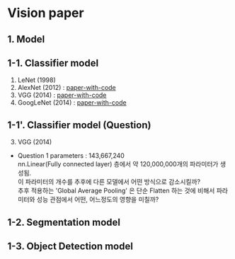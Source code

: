# Vision paper

## 1. Model
## 1-1. Classifier model

1. LeNet (1998)
2. AlexNet (2012) : [paper-with-code](https://paperswithcode.com/method/alexnet)
3. VGG (2014) : [paper-with-code](https://paperswithcode.com/method/vgg)
4. GoogLeNet (2014) : [paper-with-code](https://paperswithcode.com/method/googlenet)

## 1-1'. Classifier model (Question)
3. VGG (2014)  
  * Question 1
    parameters : 143,667,240  
    nn.Linear(Fully connected layer) 층에서 약 120,000,000개의 파라미터가 생성됨.  
    이 파라미터의 개수를 추후에 다른 모델에서 어떤 방식으로 감소시킬까?   
    추후 적용하는 'Global Average Pooling' 은 단순 Flatten 하는 것에 비해서 파라미터와 성능 관점에서 어떤, 어느정도의 영향을 미칠까?  





## 1-2. Segmentation model

## 1-3. Object Detection model

